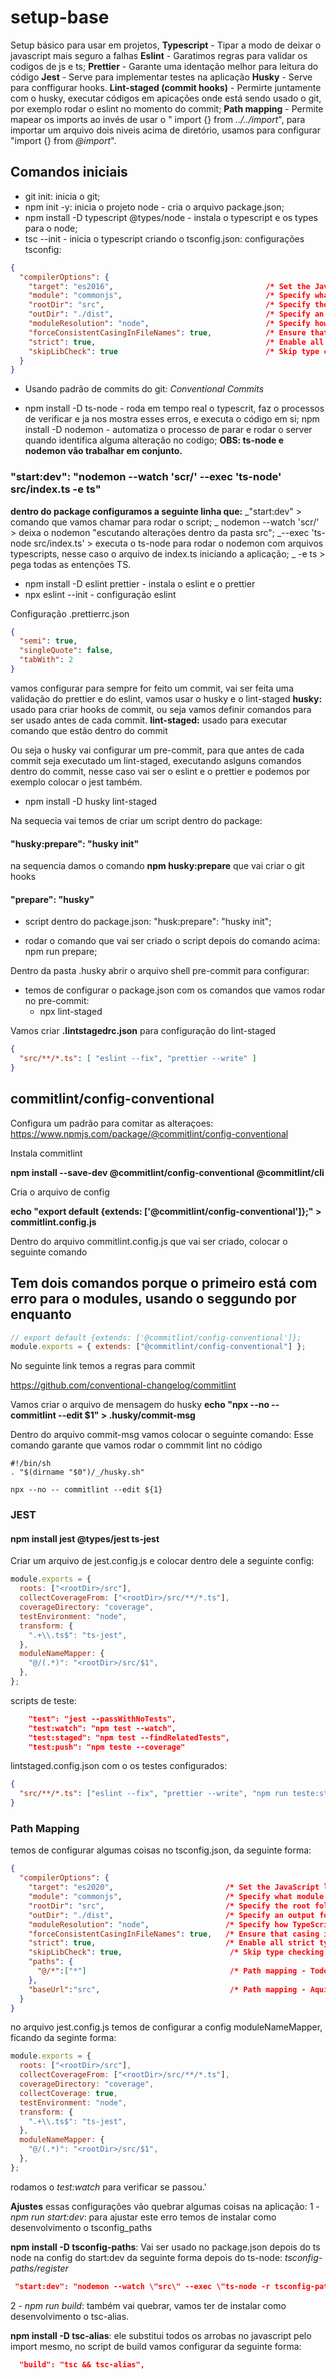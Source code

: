 # setup-base

Setup básico para usar em projetos,
**Typescript** - Tipar a modo de deixar o javascript mais seguro a falhas
**Eslint** - Garatimos regras para validar os codigos de js e ts;
**Prettier** - Garante uma identação melhor para leitura do código
**Jest** - Serve para implementar testes na aplicação
**Husky** - Serve para conffigurar hooks.
**Lint-staged (commit hooks)** - Permirte juntamente com o husky, executar códigos em apicações onde está sendo usado o git, por exemplo rodar o eslint no momento do commit;
**Path mapping** - Permite mapear os imports ao invés de usar o " import {} from _../../import_", para importar um arquivo dois niveis acima de diretório, usamos para configurar "import {} from _@import_".

## Comandos iniciais

- git init: inicia o git;
- npm init -y: inicia o projeto node - cria o arquivo package.json;
- npm install -D typescript @types/node - instala o typescript e os types para o node;
- tsc --init - inicia o typescript criando o tsconfig.json: configurações tsconfig:

```JSON
{
  "compilerOptions": {
    "target": "es2016",                                  /* Set the JavaScript language version for emitted JavaScript and include compatible library declarations. */
    "module": "commonjs",                                /* Specify what module code is generated. */
    "rootDir": "src",                                    /* Specify the root folder within your source files. */
    "outDir": "./dist",                                  /* Specify an output folder for all emitted files. */
    "moduleResolution": "node",                          /* Specify how TypeScript looks up a file from a given module specifier. */
    "forceConsistentCasingInFileNames": true,            /* Ensure that casing is correct in imports. */
    "strict": true,                                      /* Enable all strict type-checking options. */
    "skipLibCheck": true                                 /* Skip type checking all .d.ts files. */
  }
}
```

- Usando padrão de commits do git: _Conventional Commits_

- npm install -D ts-node - roda em tempo real o typescrit, faz o processos de verificar e ja nos mostra esses erros, e executa o código em si;
  npm install -D nodemon - automatiza o processo de parar e rodar o server quando identifica alguma alteração no codigo;
  **OBS: ts-node e nodemon vão trabalhar em conjunto.**

### "start:dev": "nodemon --watch 'scr/' --exec 'ts-node' src/index.ts -e ts"

**dentro do package configuramos a seguinte linha que:**
_"start:dev" > comando que vamos chamar para rodar o script;
_ nodemon --watch 'scr/' > deixa o nodemon "escutando alterações dentro da pasta src";
_--exec 'ts-node src/index.ts' > executa o ts-node para rodar o nodemon com arquivos typescripts, nesse caso o arquivo de index.ts iniciando a aplicação;
_ -e ts > pega todas as entenções TS.

- npm install -D eslint prettier - instala o eslint e o prettier
- npx eslint --init - configuração eslint

Configuração .prettierrc.json

```JSON
{
  "semi": true,
  "singleQuote": false,
  "tabWith": 2
}
```

vamos configurar para sempre for feito um commit, vai ser feita uma validação do prettier e do eslint, vamos usar
o husky e o lint-staged
**husky:** usado para criar hooks de commit, ou seja vamos definir comandos para ser usado antes de cada commit.
**lint-staged:** usado para executar comando que estão dentro do commit

Ou seja o husky vai configurar um pre-commit, para que antes de cada commit seja executado um lint-staged, executando aslguns comandos dentro do commit, nesse caso vai ser o eslint e o prettier e podemos por exemplo colocar o jest também.

- npm install -D husky lint-staged

Na sequecia vai temos de criar um script dentro do package:

#### "husky:prepare": "husky init"

na sequencia damos o comando **npm husky:prepare** que vai criar o git hooks

#### "prepare": "husky"

- script dentro do package.json: "husk:prepare": "husky init";

- rodar o comando que vai ser criado o script depois do comando acima: npm run prepare;

Dentro da pasta .husky abrir o arquivo shell pre-commit para configurar:

- temos de configurar o package.json com os comandos que vamos rodar no pre-commit:
  - npx lint-staged

Vamos criar **.lintstagedrc.json** para configuração do lint-staged

```JSON
{
  "src/**/*.ts": [ "eslint --fix", "prettier --write" ]
}
```

## commitlint/config-conventional

Configura um padrão para comitar as alteraçoes:
<https://www.npmjs.com/package/@commitlint/config-conventional>

Instala commitlint

**npm install --save-dev @commitlint/config-conventional @commitlint/cli**

Cria o arquivo de config

**echo "export default {extends: ['@commitlint/config-conventional']};" > commitlint.config.js**

Dentro do arquivo commitlint.config.js que vai ser criado, colocar o seguinte comando

## Tem dois comandos porque o primeiro está com erro para o modules, usando o seggundo por enquanto

```javascript
// export default {extends: ['@commitlint/config-conventional']};
module.exports = { extends: ["@commitlint/config-conventional"] };
```

No seguinte link temos a regras para commit

<https://github.com/conventional-changelog/commitlint>

Vamos criar o arquivo de mensagem do husky
**echo "npx --no -- commitlint --edit \$1" > .husky/commit-msg**

Dentro do arquivo commit-msg vamos colocar o seguinte comando:
Esse comando garante que vamos rodar o commmit lint no código

```SHELL
#!/bin/sh
. "$(dirname "$0")/_/husky.sh"

npx --no -- commitlint --edit ${1}
```

### JEST

#### npm install jest @types/jest ts-jest

Criar um arquivo de jest.config.js e colocar dentro dele a seguinte config:

```javascript
module.exports = {
  roots: ["<rootDir>/src"],
  collectCoverageFrom: ["<rootDir>/src/**/*.ts"],
  coverageDirectory: "coverage",
  testEnvironment: "node",
  transform: {
    ".+\\.ts$": "ts-jest",
  },
  moduleNameMapper: {
    "@/(.*)": "<rootDir>/src/$1",
  },
};
```

scripts de teste:

```JSON
    "test": "jest --passWithNoTests",
    "test:watch": "npm test --watch",
    "test:staged": "npm test --findRelatedTests",
    "test:push": "npm teste --coverage"
```

lintstaged.config.json com o os testes configurados:

```JSON
{
  "src/**/*.ts": ["eslint --fix", "prettier --write", "npm run teste:staged"]
}
```

### Path Mapping

temos de configurar algumas coisas no tsconfig.json, da seguinte forma:

```JSON
{
  "compilerOptions": {
    "target": "es2020",                         /* Set the JavaScript language version for emitted JavaScript and include compatible library declarations. */
    "module": "commonjs",                       /* Specify what module code is generated. */
    "rootDir": "src",                           /* Specify the root folder within your source files. */
    "outDir": "./dist",                         /* Specify an output folder for all emitted files. */
    "moduleResolution": "node",                 /* Specify how TypeScript looks up a file from a given module specifier. */
    "forceConsistentCasingInFileNames": true,   /* Ensure that casing is correct in imports. */
    "strict": true,                             /* Enable all strict type-checking options. */
    "skipLibCheck": true,                        /* Skip type checking all .d.ts files. */
    "paths": {
      "@/*":["*"]                                /* Path mapping - Todos os imports tiver @ e qualquer coisa depois vamos usar o rootdir como referencia */
    },
    "baseUrl":"src",                             /* Path mapping - Aqui configuramos os src como caminho base dos imports */
  }
}
```

no arquivo jest.config.js temos de configurar a config moduleNameMapper, ficando da seginte forma:

```javascript
module.exports = {
  roots: ["<rootDir>/src"],
  collectCoverageFrom: ["<rootDir>/src/**/*.ts"],
  coverageDirectory: "coverage",
  collectCoverage: true,
  testEnvironment: "node",
  transform: {
    ".+\\.ts$": "ts-jest",
  },
  moduleNameMapper: {
    "@/(.*)": "<rootDir>/src/$1",
  },
};
```

rodamos o _test:watch_ para verificar se passou.'

**Ajustes** essas configurações vão quebrar algumas coisas na aplicação:
1 - _npm run start:dev_: para ajustar este erro temos de instalar como desenvolvimento o tsconfig_paths

**npm install -D tsconfig-paths**: Vai ser usado no package.json depois do ts node na config do start:dev da seguinte forma depois do ts-node: _tsconfig-paths/register_

```JSON
 "start:dev": "nodemon --watch \"src\" --exec \"ts-node -r tsconfig-paths/register src/index.ts\" -e ts"
```

2 - _npm run build_: também vai quebrar, vamos ter de instalar como desenvolvimento o tsc-alias.

**npm install -D tsc-alias**: ele substitui todos os arrobas no javascript pelo import mesmo, no script de build vamos configurar da seguinte forma:

```JSON
  "build": "tsc && tsc-alias",
```
